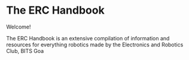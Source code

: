 # The ERC Handbook

Welcome!

The ERC Handbook is an extensive compilation of information and resources for everything robotics made by the Electronics and Robotics Club, BITS Goa
